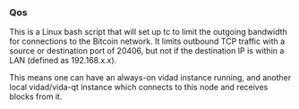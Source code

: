 ### Qos ###

This is a Linux bash script that will set up tc to limit the outgoing bandwidth for connections to the Bitcoin network. It limits outbound TCP traffic with a source or destination port of 20406, but not if the destination IP is within a LAN (defined as 192.168.x.x).

This means one can have an always-on vidad instance running, and another local vidad/vida-qt instance which connects to this node and receives blocks from it.
